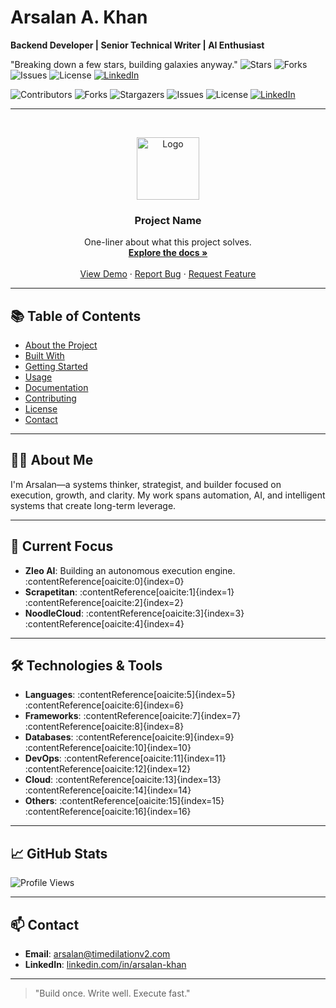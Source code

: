# Arsalan A. Khan

**Backend Developer | Senior Technical Writer | AI Enthusiast**

"Breaking down a few stars, building galaxies anyway." ![Stars](https://img.shields.io/github/stars/timedilationv2/timedilationv2?style=for-the-badge)
![Forks](https://img.shields.io/github/forks/timedilationv2/timedilationv2?style=for-the-badge)
![Issues](https://img.shields.io/github/issues/timedilationv2/timedilationv2?style=for-the-badge)
![License](https://img.shields.io/github/license/timedilationv2/timedilationv2?style=for-the-badge)
[![LinkedIn](https://img.shields.io/badge/LinkedIn-arsalankhan-blue?style=for-the-badge&logo=linkedin)](https://linkedin.com/in/arsalankhan)


<!-- PROJECT SHIELDS -->
![Contributors](https://img.shields.io/github/contributors/timedilationv2/project-name.svg?style=for-the-badge)
![Forks](https://img.shields.io/github/forks/timedilationv2/project-name.svg?style=for-the-badge)
![Stargazers](https://img.shields.io/github/stars/timedilationv2/project-name.svg?style=for-the-badge)
![Issues](https://img.shields.io/github/issues/timedilationv2/project-name.svg?style=for-the-badge)
![License](https://img.shields.io/github/license/timedilationv2/project-name.svg?style=for-the-badge)
[![LinkedIn](https://img.shields.io/badge/-LinkedIn-blue?style=for-the-badge&logo=linkedin)](https://linkedin.com/in/arsalankhan)

---

<!-- PROJECT LOGO -->
<br />
<p align="center">
  <a href="https://github.com/timedilationv2/project-name">
    <img src="docs/assets/logo.png" alt="Logo" width="100" height="100">
  </a>

  <h3 align="center">Project Name</h3>

  <p align="center">
    One-liner about what this project solves.
    <br />
    <a href="https://github.com/timedilationv2/project-name"><strong>Explore the docs »</strong></a>
    <br />
    <br />
    <a href="#">View Demo</a>
    ·
    <a href="https://github.com/timedilationv2/project-name/issues">Report Bug</a>
    ·
    <a href="https://github.com/timedilationv2/project-name/issues">Request Feature</a>
  </p>
</p>

---

## 📚 Table of Contents
- [About the Project](#about-the-project)
- [Built With](#built-with)
- [Getting Started](#getting-started)
- [Usage](#usage)
- [Documentation](#documentation)
- [Contributing](#contributing)
- [License](#license)
- [Contact](#contact)



---

## 🧑‍💻 About Me

I'm Arsalan—a systems thinker, strategist, and builder focused on execution, growth, and clarity. My work spans automation, AI, and intelligent systems that create long-term leverage.

---

## 🚀 Current Focus

- **Zleo AI**: Building an autonomous execution engine.&#8203;:contentReference[oaicite:0]{index=0}
- **Scrapetitan**: :contentReference[oaicite:1]{index=1}&#8203;:contentReference[oaicite:2]{index=2}
- **NoodleCloud**: :contentReference[oaicite:3]{index=3}&#8203;:contentReference[oaicite:4]{index=4}

---

## 🛠️ Technologies & Tools

- **Languages**: :contentReference[oaicite:5]{index=5}&#8203;:contentReference[oaicite:6]{index=6}
- **Frameworks**: :contentReference[oaicite:7]{index=7}&#8203;:contentReference[oaicite:8]{index=8}
- **Databases**: :contentReference[oaicite:9]{index=9}&#8203;:contentReference[oaicite:10]{index=10}
- **DevOps**: :contentReference[oaicite:11]{index=11}&#8203;:contentReference[oaicite:12]{index=12}
- **Cloud**: :contentReference[oaicite:13]{index=13}&#8203;:contentReference[oaicite:14]{index=14}
- **Others**: :contentReference[oaicite:15]{index=15}&#8203;:contentReference[oaicite:16]{index=16}

---

## 📈 GitHub Stats

![Profile Views](https://komarev.com/ghpvc/?username=timedilationv2&color=blue)

---

## 📫 Contact

- **Email**: arsalan@timedilationv2.com
- **LinkedIn**: [linkedin.com/in/arsalan-khan](https://www.linkedin.com/in/arsalan-khan)

---

> "Build once. Write well. Execute fast."
